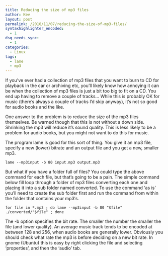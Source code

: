 ```yaml
---
title: Reducing the size of mp3 files
author: Kev
layout: post
permalink: /2010/11/07/reducing-the-size-of-mp3-files/
syntaxhighlighter_encoded:
  - 1
dsq_needs_sync:
  - 1
categories:
  - Linux
tags:
  - lame
  - mp3
---
```

If you&#8217;ve ever had a collection of mp3 files that you want to burn to CD for playback in the car or archiving etc, you&#8217;ll likely know how annoying it can be when the collection of mp3 files is just a bit too big to fit on a CD. You end up having to remove a couple of tracks&#8230; While this is probably OK for music (there&#8217;s always a couple of tracks I&#8217;d skip anyway), it&#8217;s not so good for audio books and the like.

One answer to the problem is to reduce the size of the mp3 files themselves. Be warned though that<!--more--> this is not without a down side. Shrinking the mp3 will reduce it&#8217;s sound quality. This is less likely to be a problem for audio books, but you might not want to do this for music.

The program lame is good for this sort of thing. You give it an mp3 file, specify a new (lower) bitrate and an output file and you get a new, smaller mp3.

`lame --mp3input -b 80 input.mp3 output.mp3`

But what if you have a folder full of files? You could type the above command for each file, but that&#8217;s going to be a pain. The simple command below fill loop through a folder of mp3 files converting each one and placing it into a sub folder named converted. To use the command &#8216;as is&#8217; you&#8217;ll need to create the sub folder first and run the command from within the folder that contains your mp3&#8242;s.

`for file in *.mp3 ; do lame --mp3input -b 80 "$file" ./converted/"$file" ; done`

The -b option specifies the bit rate. The smaller the number the smaller the file (and lower quality). An average music track tends to be encoded at between 128 and 256, when audio books are generally lower. Obviously you should check what rate the mp3 is before deciding on a new bit rate. In gnome (Ubuntu) this is easy by right clicking the file and selecting &#8216;properties&#8217;, and then the &#8216;audio&#8217; tab.